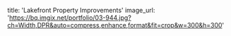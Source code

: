 title: 'Lakefront Property Improvements'
image_url: 'https://bq.imgix.net/portfolio/03-944.jpg?ch=Width,DPR&auto=compress,enhance,format&fit=crop&w=300&h=300'
